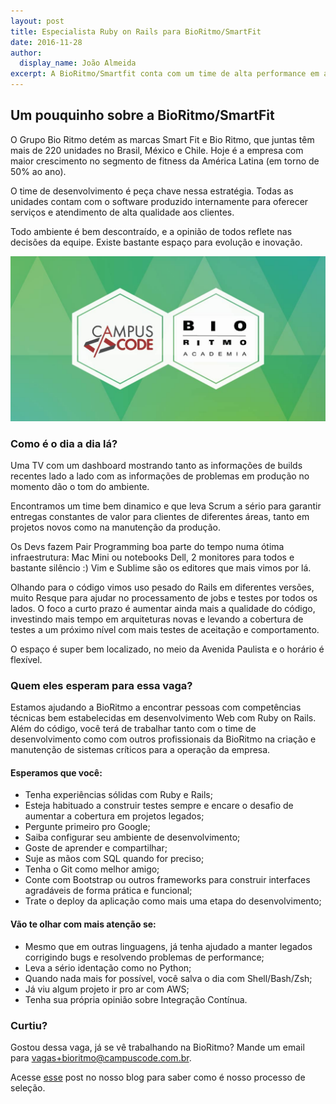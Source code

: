 ```yaml
---
layout: post
title: Especialista Ruby on Rails para BioRitmo/SmartFit
date: 2016-11-28
author:
  display_name: João Almeida
excerpt: A BioRitmo/Smartfit conta com um time de alta performance em aplicações Ruby on Rails para administrar dados das suas mais de 220 unidades em toda América Latina. Se você trabalha com Ruby e Rails nos últimos anos essa oportunidade pode ser única!
---
```


## Um pouquinho sobre a BioRitmo/SmartFit

O Grupo Bio Ritmo detém as marcas Smart Fit e Bio Ritmo, que juntas têm mais de
220 unidades no Brasil, México e Chile. Hoje é a empresa com maior crescimento
no segmento de fitness da América Latina (em torno de 50% ao ano).

O time de desenvolvimento é peça chave nessa estratégia. Todas as unidades
contam com o software produzido internamente para oferecer serviços e
atendimento de alta qualidade aos clientes.

Todo ambiente é bem descontraído, e a opinião de todos reflete nas decisões da
equipe. Existe bastante espaço para evolução e inovação.

![Campus Code + BioRitmo](/assets/images/campus_bio.jpg)

### Como é o dia a dia lá?

Uma TV com um dashboard mostrando tanto as informações de builds recentes lado a
lado com as informações de problemas em produção no momento dão o tom do
ambiente.

Encontramos um time bem dinamico e que leva Scrum a sério para garantir entregas
constantes de valor para clientes de diferentes áreas, tanto em projetos novos
como na manutenção da produção.

Os Devs fazem Pair Programming boa parte do tempo numa ótima infraestrutura: Mac
Mini ou notebooks Dell, 2 monitores para todos e bastante silêncio :) Vim e
Sublime são os editores que mais vimos por lá.

Olhando para o código vimos uso pesado do Rails em diferentes versões, muito
Resque para ajudar no processamento de jobs e testes por todos os lados. O foco
a curto prazo é aumentar ainda mais a qualidade do código, investindo mais tempo
em arquiteturas novas e levando a cobertura de testes a um próximo nível com
mais testes de aceitação e comportamento.

O espaço é super bem localizado, no meio da Avenida Paulista e o horário é
flexível.

### Quem eles esperam para essa vaga?

Estamos ajudando a BioRitmo a encontrar pessoas com competências técnicas bem
estabelecidas em desenvolvimento Web com Ruby on Rails. Além do código, você
terá de trabalhar tanto com o time de desenvolvimento como com outros
profissionais da BioRitmo na criação e manutenção de sistemas críticos para a
operação da empresa.

#### Esperamos que você:

 - Tenha experiências sólidas com Ruby e Rails;
 - Esteja habituado a construir testes sempre e encare o desafio de aumentar a
cobertura em projetos legados;
 - Pergunte primeiro pro Google;
 - Saiba configurar seu ambiente de desenvolvimento;
 - Goste de aprender e compartilhar;
 - Suje as mãos com SQL quando for preciso;
 - Tenha o Git como melhor amigo;
 - Conte com Bootstrap ou outros frameworks para construir interfaces agradáveis de
forma prática e funcional;
 - Trate o deploy da aplicação como mais uma etapa do desenvolvimento;

#### Vão te olhar com mais atenção se:

 - Mesmo que em outras linguagens, já tenha ajudado a manter legados corrigindo
bugs e resolvendo problemas de performance;
 - Leva a sério identação como no Python;
 - Quando nada mais for possível, você salva o dia com Shell/Bash/Zsh;
 - Já viu algum projeto ir pro ar com AWS;
 - Tenha sua própria opinião sobre Integração Contínua.


### Curtiu?

Gostou dessa vaga, já se vê trabalhando na BioRitmo? Mande um email para
vagas+bioritmo@campuscode.com.br.

Acesse [esse](5-etapas-para-entrar-na-empresa-dos-sonhos) post no nosso blog para saber como é nosso processo de seleção.
